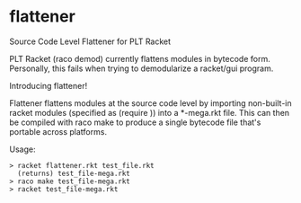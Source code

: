 # flattener
Source Code Level Flattener for PLT Racket

PLT Racket (raco demod) currently flattens modules in bytecode form. Personally, this fails when trying to demodularize a racket/gui program.

Introducing flattener!

Flattener flattens modules at the source code level by importing non-built-in racket modules (specified as (require <path>)) into a *-mega.rkt file. This can then be compiled with raco make to produce a single bytecode file that's portable across platforms.

Usage:
```
> racket flattener.rkt test_file.rkt
  (returns) test_file-mega.rkt
> raco make test_file-mega.rkt
> racket test_file-mega.rkt
```
